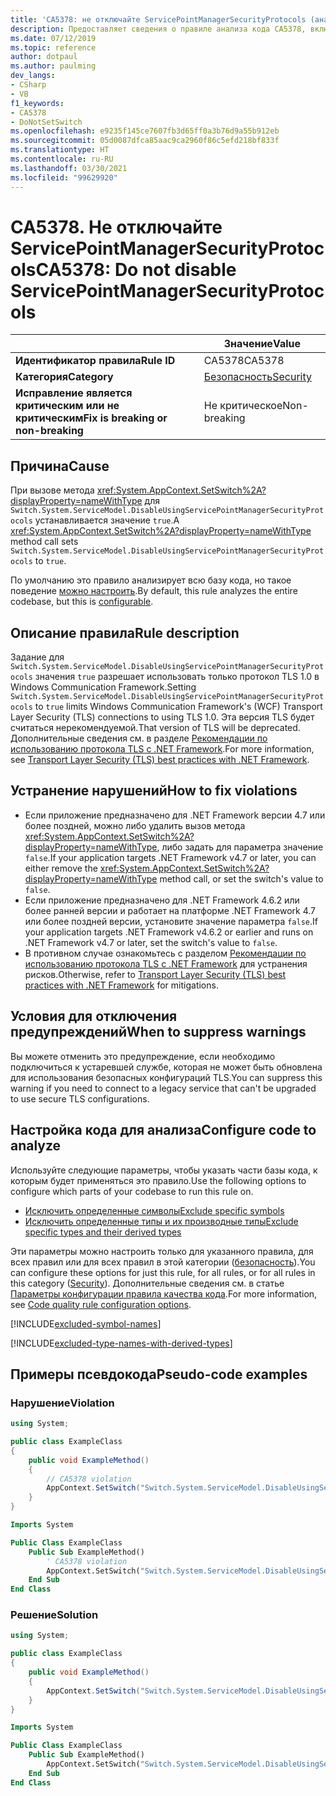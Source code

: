 ```yaml
---
title: 'CA5378: не отключайте ServicePointManagerSecurityProtocols (анализ кода)'
description: Предоставляет сведения о правиле анализа кода CA5378, включая причины нарушений и способы их устранения, а также условия отключения правила.
ms.date: 07/12/2019
ms.topic: reference
author: dotpaul
ms.author: paulming
dev_langs:
- CSharp
- VB
f1_keywords:
- CA5378
- DoNotSetSwitch
ms.openlocfilehash: e9235f145ce7607fb3d65ff0a3b76d9a55b912eb
ms.sourcegitcommit: 05d0087dfca85aac9ca2960f86c5efd218bf833f
ms.translationtype: HT
ms.contentlocale: ru-RU
ms.lasthandoff: 03/30/2021
ms.locfileid: "99629920"
---
```

# <a name="ca5378-do-not-disable-servicepointmanagersecurityprotocols"></a><span data-ttu-id="386d1-103">CA5378. Не отключайте ServicePointManagerSecurityProtocols</span><span class="sxs-lookup"><span data-stu-id="386d1-103">CA5378: Do not disable ServicePointManagerSecurityProtocols</span></span>

| | <span data-ttu-id="386d1-104">Значение</span><span class="sxs-lookup"><span data-stu-id="386d1-104">Value</span></span> |
|-|-|
| <span data-ttu-id="386d1-105">**Идентификатор правила**</span><span class="sxs-lookup"><span data-stu-id="386d1-105">**Rule ID**</span></span> |<span data-ttu-id="386d1-106">CA5378</span><span class="sxs-lookup"><span data-stu-id="386d1-106">CA5378</span></span>|
| <span data-ttu-id="386d1-107">**Категория**</span><span class="sxs-lookup"><span data-stu-id="386d1-107">**Category**</span></span> |[<span data-ttu-id="386d1-108">Безопасность</span><span class="sxs-lookup"><span data-stu-id="386d1-108">Security</span></span>](security-warnings.md)|
| <span data-ttu-id="386d1-109">**Исправление является критическим или не критическим**</span><span class="sxs-lookup"><span data-stu-id="386d1-109">**Fix is breaking or non-breaking**</span></span> |<span data-ttu-id="386d1-110">Не критическое</span><span class="sxs-lookup"><span data-stu-id="386d1-110">Non-breaking</span></span>|

## <a name="cause"></a><span data-ttu-id="386d1-111">Причина</span><span class="sxs-lookup"><span data-stu-id="386d1-111">Cause</span></span>

<span data-ttu-id="386d1-112">При вызове метода <xref:System.AppContext.SetSwitch%2A?displayProperty=nameWithType> для `Switch.System.ServiceModel.DisableUsingServicePointManagerSecurityProtocols` устанавливается значение `true`.</span><span class="sxs-lookup"><span data-stu-id="386d1-112">A <xref:System.AppContext.SetSwitch%2A?displayProperty=nameWithType> method call sets `Switch.System.ServiceModel.DisableUsingServicePointManagerSecurityProtocols` to `true`.</span></span>

<span data-ttu-id="386d1-113">По умолчанию это правило анализирует всю базу кода, но такое поведение [можно настроить](#configure-code-to-analyze).</span><span class="sxs-lookup"><span data-stu-id="386d1-113">By default, this rule analyzes the entire codebase, but this is [configurable](#configure-code-to-analyze).</span></span>

## <a name="rule-description"></a><span data-ttu-id="386d1-114">Описание правила</span><span class="sxs-lookup"><span data-stu-id="386d1-114">Rule description</span></span>

<span data-ttu-id="386d1-115">Задание для `Switch.System.ServiceModel.DisableUsingServicePointManagerSecurityProtocols` значения `true` разрешает использовать только протокол TLS 1.0 в Windows Communication Framework.</span><span class="sxs-lookup"><span data-stu-id="386d1-115">Setting `Switch.System.ServiceModel.DisableUsingServicePointManagerSecurityProtocols` to `true` limits Windows Communication Framework's (WCF) Transport Layer Security (TLS) connections to using TLS 1.0.</span></span> <span data-ttu-id="386d1-116">Эта версия TLS будет считаться нерекомендуемой.</span><span class="sxs-lookup"><span data-stu-id="386d1-116">That version of TLS will be deprecated.</span></span> <span data-ttu-id="386d1-117">Дополнительные сведения см. в разделе [Рекомендации по использованию протокола TLS с .NET Framework](../../../framework/network-programming/tls.md#switchsystemservicemodeldisableusingservicepointmanagersecurityprotocols).</span><span class="sxs-lookup"><span data-stu-id="386d1-117">For more information, see [Transport Layer Security (TLS) best practices with .NET Framework](../../../framework/network-programming/tls.md#switchsystemservicemodeldisableusingservicepointmanagersecurityprotocols).</span></span>

## <a name="how-to-fix-violations"></a><span data-ttu-id="386d1-118">Устранение нарушений</span><span class="sxs-lookup"><span data-stu-id="386d1-118">How to fix violations</span></span>

- <span data-ttu-id="386d1-119">Если приложение предназначено для .NET Framework версии 4.7 или более поздней, можно либо удалить вызов метода <xref:System.AppContext.SetSwitch%2A?displayProperty=nameWithType>, либо задать для параметра значение `false`.</span><span class="sxs-lookup"><span data-stu-id="386d1-119">If your application targets .NET Framework v4.7 or later, you can either remove the <xref:System.AppContext.SetSwitch%2A?displayProperty=nameWithType> method call, or set the switch's value to `false`.</span></span>
- <span data-ttu-id="386d1-120">Если приложение предназначено для .NET Framework 4.6.2 или более ранней версии и работает на платформе .NET Framework 4.7 или более поздней версии, установите значение параметра `false`.</span><span class="sxs-lookup"><span data-stu-id="386d1-120">If your application targets .NET Framework v4.6.2 or earlier and runs on .NET Framework v4.7 or later, set the switch's value to `false`.</span></span>
- <span data-ttu-id="386d1-121">В противном случае ознакомьтесь с разделом [Рекомендации по использованию протокола TLS с .NET Framework](../../../framework/network-programming/tls.md) для устранения рисков.</span><span class="sxs-lookup"><span data-stu-id="386d1-121">Otherwise, refer to [Transport Layer Security (TLS) best practices with .NET Framework](../../../framework/network-programming/tls.md) for mitigations.</span></span>

## <a name="when-to-suppress-warnings"></a><span data-ttu-id="386d1-122">Условия для отключения предупреждений</span><span class="sxs-lookup"><span data-stu-id="386d1-122">When to suppress warnings</span></span>

<span data-ttu-id="386d1-123">Вы можете отменить это предупреждение, если необходимо подключиться к устаревшей службе, которая не может быть обновлена для использования безопасных конфигураций TLS.</span><span class="sxs-lookup"><span data-stu-id="386d1-123">You can suppress this warning if you need to connect to a legacy service that can't be upgraded to use secure TLS configurations.</span></span>

## <a name="configure-code-to-analyze"></a><span data-ttu-id="386d1-124">Настройка кода для анализа</span><span class="sxs-lookup"><span data-stu-id="386d1-124">Configure code to analyze</span></span>

<span data-ttu-id="386d1-125">Используйте следующие параметры, чтобы указать части базы кода, к которым будет применяться это правило.</span><span class="sxs-lookup"><span data-stu-id="386d1-125">Use the following options to configure which parts of your codebase to run this rule on.</span></span>

- [<span data-ttu-id="386d1-126">Исключить определенные символы</span><span class="sxs-lookup"><span data-stu-id="386d1-126">Exclude specific symbols</span></span>](#exclude-specific-symbols)
- [<span data-ttu-id="386d1-127">Исключить определенные типы и их производные типы</span><span class="sxs-lookup"><span data-stu-id="386d1-127">Exclude specific types and their derived types</span></span>](#exclude-specific-types-and-their-derived-types)

<span data-ttu-id="386d1-128">Эти параметры можно настроить только для указанного правила, для всех правил или для всех правил в этой категории ([безопасность](security-warnings.md)).</span><span class="sxs-lookup"><span data-stu-id="386d1-128">You can configure these options for just this rule, for all rules, or for all rules in this category ([Security](security-warnings.md)).</span></span> <span data-ttu-id="386d1-129">Дополнительные сведения см. в статье [Параметры конфигурации правила качества кода](../code-quality-rule-options.md).</span><span class="sxs-lookup"><span data-stu-id="386d1-129">For more information, see [Code quality rule configuration options](../code-quality-rule-options.md).</span></span>

[!INCLUDE[excluded-symbol-names](~/includes/code-analysis/excluded-symbol-names.md)]

[!INCLUDE[excluded-type-names-with-derived-types](~/includes/code-analysis/excluded-type-names-with-derived-types.md)]

## <a name="pseudo-code-examples"></a><span data-ttu-id="386d1-130">Примеры псевдокода</span><span class="sxs-lookup"><span data-stu-id="386d1-130">Pseudo-code examples</span></span>

### <a name="violation"></a><span data-ttu-id="386d1-131">Нарушение</span><span class="sxs-lookup"><span data-stu-id="386d1-131">Violation</span></span>

```csharp
using System;

public class ExampleClass
{
    public void ExampleMethod()
    {
        // CA5378 violation
        AppContext.SetSwitch("Switch.System.ServiceModel.DisableUsingServicePointManagerSecurityProtocols", true);
    }
}
```

```vb
Imports System

Public Class ExampleClass
    Public Sub ExampleMethod()
        ' CA5378 violation
        AppContext.SetSwitch("Switch.System.ServiceModel.DisableUsingServicePointManagerSecurityProtocols", true)
    End Sub
End Class
```

### <a name="solution"></a><span data-ttu-id="386d1-132">Решение</span><span class="sxs-lookup"><span data-stu-id="386d1-132">Solution</span></span>

```csharp
using System;

public class ExampleClass
{
    public void ExampleMethod()
    {
        AppContext.SetSwitch("Switch.System.ServiceModel.DisableUsingServicePointManagerSecurityProtocols", false);
    }
}
```

```vb
Imports System

Public Class ExampleClass
    Public Sub ExampleMethod()
        AppContext.SetSwitch("Switch.System.ServiceModel.DisableUsingServicePointManagerSecurityProtocols", false)
    End Sub
End Class
```
